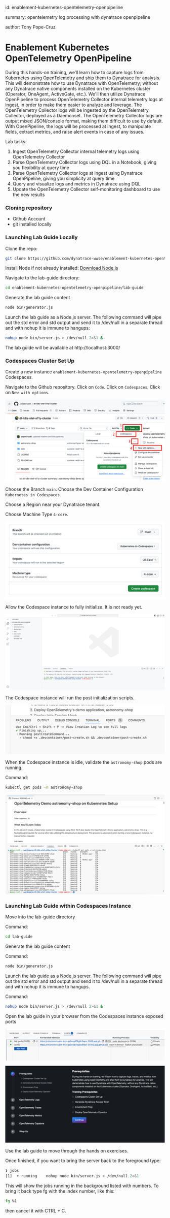 id: enablement-kubernetes-opentelemetry-openpipeline

summary: opentelemetry log processing with dynatrace openpipeline

author: Tony Pope-Cruz

# Enablement Kubernetes OpenTelemetry OpenPipeline

During this hands-on training, we’ll learn how to capture logs from Kubernetes using OpenTelemetry and ship them to Dynatrace for analysis.  This will demonstrate how to use Dynatrace with OpenTelemetry; without any Dynatrace native components installed on the Kubernetes cluster (Operator, OneAgent, ActiveGate, etc.).  We'll then utilize Dynatrace OpenPipeline to process OpenTelemetry Collector internal telemetry logs at ingest, in order to make them easier to analyze and leverage.  The OpenTelemetry Collector logs will be ingested by the OpenTelemetry Collector, deployed as a Daemonset.  The OpenTelemetry Collector logs are output mixed JSON/console format, making them difficult to use by default.  With OpenPipeline, the logs will be processed at ingest, to manipulate fields, extract metrics, and raise alert events in case of any issues.

Lab tasks:
1. Ingest OpenTelemetry Collector internal telemetry logs using OpenTelemetry Collector
2. Parse OpenTelemetry Collector logs using DQL in a Notebook, giving you flexibility at query time
3. Parse OpenTelemetry Collector logs at ingest using Dynatrace OpenPipeline, giving you simplicity at query time
4. Query and visualize logs and metrics in Dynatrace using DQL
5. Update the OpenTelemetry Collector self-monitoring dashboard to use the new results

### Cloning repository

* Github Account
* git installed locally

### Launching Lab Guide Locally

Clone the repo:
```sh
git clone https://github.com/dynatrace-wwse/enablement-kubernetes-opentelemetry-openpipeline.git 
```

Install Node if not already installed:
[Download Node.js](https://nodejs.org/en/download/package-manager)

Navigate to the lab-guide directory:
```sh
cd enablement-kubernetes-opentelemetry-openpipeline/lab-guide
```

Generate the lab guide content
```sh
node bin/generator.js
```

Launch the lab guide as a Node.js server. The following command will pipe out the std error and std output and send it to /dev/null in a separate thread and with nohup it is immune to hangups:
```sh
nohup node bin/server.js > /dev/null 2>&1 &
```

The lab guide will be available at http://localhost:3000/


### Codespaces Cluster Set Up

Create a new instance `enablement-kubernetes-opentelemetry-openpipeline` Codespaces.

Navigate to the Github repository.  Click on `Code`.  Click on `Codespaces`.  Click on `New with options`.

![github cluster repo](assets/img/github_cluster_repo.png)

Choose the Branch `main`.  Choose the Dev Container Configuration `Kubernetes in Codespaces`.

Choose a Region near your Dynatrace tenant.

Choose Machine Type `4-core`.

![github new codespaces](assets/img/github_cluster_new_codespaces.png)

Allow the Codespace instance to fully initialize.  It is not ready yet.

![github codespace launch](assets/img/github_codespace_launch.png)

The Codespace instance will run the post initialization scripts.

![github codespace ](assets/img/github_codespace_create.png)

When the Codespace instance is idle, validate the `astronomy-shop` pods are running.

Command:
```sh
kubectl get pods -n astronomy-shop
```

![github codespace ready](assets/img/github_codespace_ready.png)

### Launching Lab Guide within Codespaces Instance

Move into the lab-guide directory

Command:
```sh
cd lab-guide
```

Generate the lab guide content

Command:
```sh
node bin/generator.js
```

Launch the lab guide as a Node.js server. The following command will pipe out the std error and std output and send it to /dev/null in a separate thread and with nohup it is immune to hangups. 

Command:
```sh
nohup node bin/server.js > /dev/null 2>&1 &
```

Open the lab guide in your browser from the Codespaces instance exposed ports

![lab guide port](assets/img/github_codespace_lab_guide_port.png)

![lab guide browser](assets/img/github_codespace_lab_guide_browser.png)

Use the lab guide to move through the hands on exercises.

Once finished, if you want to bring the server back to the foreground type:
```sh
❯ jobs
[1]  + running    nohup node bin/server.js > /dev/null 2>&1
```

This will show the jobs running in the background listed with numbers. To bring it back type fg with the index number, like this:

```sh
fg %1
```

then cancel it with CTRL + C.

